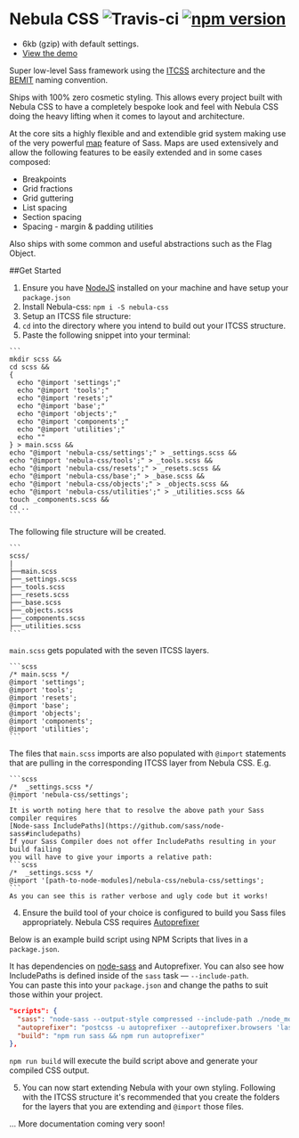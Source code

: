 # Nebula CSS ![Travis-ci](https://travis-ci.org/rbrtsmith/nebula-css.svg?branch=master) [![npm version](https://badge.fury.io/js/nebula-css.svg)](https://badge.fury.io/js/nebula-css)

* 6kb (gzip) with default settings.
* [View the demo](http://rbrtsmith.com/nebula-css/demo/)

Super low-level Sass framework using the [ITCSS](https://www.youtube.com/watch?v=1OKZOV-iLj4) architecture and the [BEMIT](http://csswizardry.com/2015/08/bemit-taking-the-bem-naming-convention-a-step-further/) naming convention.

Ships with 100% zero cosmetic styling.  This allows every project built with Nebula CSS to have a completely bespoke look and feel with Nebula CSS doing the heavy lifting when it comes to layout and architecture.

At the core sits a highly flexible and and extendible grid system making use of the very powerful [map](https://www.viget.com/articles/sass-maps-are-awesome) feature of Sass.
Maps are used extensively and allow the following features to be easily extended and in some cases composed:
* Breakpoints
* Grid fractions
* Grid guttering
* List spacing
* Section spacing
* Spacing - margin & padding utilities

Also ships with some common and useful abstractions such as the Flag Object.

##Get Started
1. Ensure you have [NodeJS](https://nodejs.org/en/) installed on your machine and have setup your `package.json`
2. Install Nebula-css: `npm i -S nebula-css`
3. Setup an ITCSS file structure:
  1. `cd` into the directory where you intend to build out your ITCSS structure.
  2. Paste the following snippet into your terminal:

    ```
    mkdir scss &&
    cd scss &&
    {
      echo "@import 'settings';"
      echo "@import 'tools';"
      echo "@import 'resets';"
      echo "@import 'base';"
      echo "@import 'objects';"
      echo "@import 'components';"
      echo "@import 'utilities';"
      echo ""
    } > main.scss &&
    echo "@import 'nebula-css/settings';" > _settings.scss &&
    echo "@import 'nebula-css/tools';" > _tools.scss &&
    echo "@import 'nebula-css/resets';" > _resets.scss &&
    echo "@import 'nebula-css/base';" > _base.scss &&
    echo "@import 'nebula-css/objects';" > _objects.scss &&
    echo "@import 'nebula-css/utilities';" > _utilities.scss &&
    touch _components.scss &&
    cd ..
    ```
  The following file structure will be created.

    ```
    scss/
    |
    ├──main.scss
    ├──_settings.scss
    ├──_tools.scss
    ├──_resets.scss
    ├──_base.scss
    ├──_objects.scss
    ├──_components.scss
    ├──_utilities.scss
    ```
  `main.scss` gets populated with the seven ITCSS layers.

    ```scss
    /* main.scss */
    @import 'settings';
    @import 'tools';
    @import 'resets';
    @import 'base';
    @import 'objects';
    @import 'components';
    @import 'utilities';
    ```
  The files that `main.scss` imports are also populated with `@import` statements
  that are pulling in the corresponding ITCSS layer from Nebula CSS. E.g.

    ```scss
    /*  _settings.scss */
    @import 'nebula-css/settings';
    ```
    It is worth noting here that to resolve the above path your Sass compiler requires
    [Node-sass IncludePaths](https://github.com/sass/node-sass#includepaths)
    If your Sass Compiler does not offer IncludePaths resulting in your build failing
    you will have to give your imports a relative path:
    ```scss
    /*  _settings.scss */
    @import '[path-to-node-modules]/nebula-css/nebula-css/settings';
    ```
    As you can see this is rather verbose and ugly code but it works!

4. Ensure the build tool of your choice is configured to build you Sass files appropriately.  Nebula CSS requires [Autoprefixer](https://github.com/postcss/autoprefixer)

  Below is an example build script using NPM Scripts that lives in a `package.json`.

  It has dependencies on [node-sass](https://github.com/sass/node-sass) and Autoprefixer.
  You can also see how IncludePaths is defined inside of the `sass` task &mdash; `--include-path`.  
  You can paste this into your `package.json` and change the paths to suit those within your project.

  ```json
  "scripts": {
    "sass": "node-sass --output-style compressed --include-path ./node_modules/nebula-css/ -o dist src/scss/main.scss",
    "autoprefixer": "postcss -u autoprefixer --autoprefixer.browsers 'last 2 versions' 'ie 9-11' -r dist/main.css",
    "build": "npm run sass && npm run autoprefixer"
  },
  ```

  `npm run build` will execute the build script above and generate your compiled CSS output.

5.  You can now start extending Nebula with your own styling.  Following with the ITCSS structure it's recommended that you create the folders for the layers that you are extending and `@import` those files.

... More documentation coming very soon!
